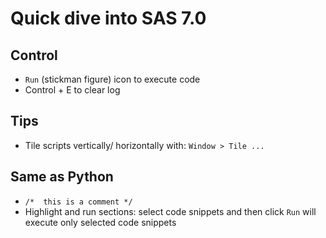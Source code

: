 

# Quick dive into SAS 7.0

## Control

- ```Run``` (stickman figure) icon to execute code
- Control + E to clear log


## Tips

- Tile scripts vertically/ horizontally with:
  ```Window > Tile ...``` 

## Same as Python

- ```/*  this is a comment */```
- Highlight and run sections: select code snippets and then click ```Run``` will execute only selected code snippets  
